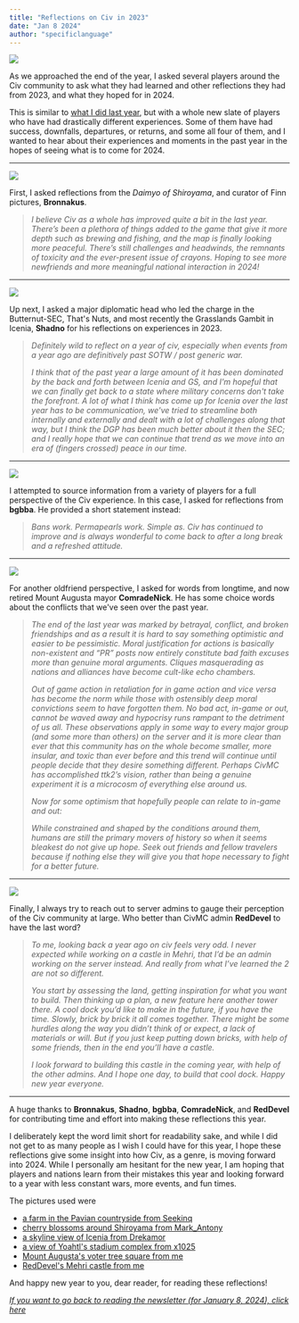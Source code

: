 ```yaml
---
title: "Reflections on Civ in 2023"
date: "Jan 8 2024"
author: "specificlanguage"
---
```


![](https://i.imgur.com/paWekCH.png)

As we approached the end of the year, I asked several players around the Civ community to ask what they had learned and other reflections they had from 2023, and what they hoped for in 2024.

This is similar to [what I did last year](/extras/reflections-2022), but with a whole new slate of players who have had drastically different experiences. Some of them have had success, downfalls, departures, or returns, and some all four of them, and I wanted to hear about their experiences and moments in the past year in the hopes of seeing what is to come for 2024.

---

![](https://i.imgur.com/tKsk9PO.png)

First, I asked reflections from the *Daimyo of Shiroyama*, and curator of Finn pictures, **Bronnakus**.

> *I believe Civ as a whole has improved quite a bit in the last year. There’s been a plethora of things added to the game that give it more depth such as brewing and fishing, and the map is finally looking more peaceful. There’s still challenges and headwinds, the remnants of toxicity and the ever-present issue of crayons. Hoping to see more newfriends and more meaningful national interaction in 2024!*

---

![](https://i.redd.it/n6zvryceqglb1.png)

Up next, I asked a major diplomatic head who led the charge in the Butternut-SEC, That's Nuts, and most recently the Grasslands Gambit in Icenia, **Shadno** for his reflections on experiences in 2023.

>*Definitely wild to reflect on a year of civ, especially when events from a year ago are definitively past SOTW / post generic war.*
>
>*I think that of the past year a large amount of it has been dominated by the back and forth between Icenia and GS, and I'm hopeful that we can finally get back to a state where military concerns don't take the forefront. A lot of what I think has come up for Icenia over the last year has to be communication, we've tried to streamline both internally and externally and dealt with a lot of challenges along that way, but I think the DGP has been much better about it then the SEC; and I really hope that we can continue that trend as we move into an era of (fingers crossed) peace in our time.*

---

![](https://i.imgur.com/Mhn4YGZ.jpg)

I attempted to source information from a variety of players for a full perspective of the Civ experience. In this case, I asked for reflections from **bgbba**. He provided a short statement instead:

>*Bans work. Permapearls work. Simple as. Civ has continued to improve and is always wonderful to come back to after a long break and a refreshed attitude.*

---

![](https://i.imgur.com/ThkztyI.jpg)

For another oldfriend perspective, I asked for words from longtime, and now retired Mount Augusta mayor **ComradeNick**. He has some choice words about the conflicts that we've seen over the past year.

>*The end of the last year was marked by betrayal, conflict, and broken friendships and as a result it is hard to say something optimistic and easier to be pessimistic. Moral justification for actions is basically non-existent and “PR” posts now entirely constitute bad faith excuses more than genuine moral arguments. Cliques masquerading as nations and alliances have become cult-like echo chambers.*
>
>*Out of game action in retaliation for in game action and vice versa has become the norm while those with ostensibly deep moral convictions seem to have forgotten them. No bad act, in-game or out, cannot be waved away and hypocrisy runs rampant to the detriment of us all. These observations apply in some way to every major group (and some more than others) on the server and it is more clear than ever that this community has on the whole become smaller, more insular, and toxic than ever before and this trend will continue until people decide that they desire something different. Perhaps CivMC has accomplished ttk2’s vision, rather than being a genuine experiment it is a microcosm of everything else around us.*
>
>*Now for some optimism that hopefully people can relate to in-game and out:*
>
>*While constrained and shaped by the conditions around them, humans are still the primary movers of history so when it seems bleakest do not give up hope. Seek out friends and fellow travelers because if nothing else they will give you that hope necessary to fight for a better future.*

---

![](https://i.imgur.com/i8skunr.jpg)

Finally, I always try to reach out to server admins to gauge their perception of the Civ community at large. Who better than CivMC admin **RedDevel** to have the last word?

>*To me, looking back a year ago on civ feels very odd. I never expected while working on a castle in Mehri, that I’d be an admin working on the server instead. And really from what I’ve learned the 2 are not so different.*
>
>*You start by assessing the land, getting inspiration for what you want to build. Then thinking up a plan, a new feature here another tower there. A cool dock you’d like to make in the future, if you have the time. Slowly, brick by brick it all comes together. There might be some hurdles along the way you didn’t think of or expect, a lack of materials or will. But if you just keep putting down bricks, with help of some friends, then in the end you’ll have a castle.*
>
>*I look forward to building this castle in the coming year, with help of the other admins. And I hope one day, to build that cool dock. Happy new year everyone.*

---

A huge thanks to **Bronnakus**, **Shadno**, **bgbba**, **ComradeNick**, and **RedDevel** for contributing time and effort into making these reflections this year.

I deliberately kept the word limit short for readability sake, and while I did not get to as many people as I wish I could have for this year, I hope these reflections give some insight into how Civ, as a genre, is moving forward into 2024. While I personally am hesitant for the new year, I am hoping that players and nations learn from their mistakes this year and looking forward to a year with less constant wars, more events, and fun times.

The pictures used were
- [a farm in the Pavian countryside from Seekinq](https://i.imgur.com/paWekCH.png)
- [cherry blossoms around Shiroyama from Mark_Antony](https://i.imgur.com/tKsk9PO.png)
- [a skyline view of Icenia from Drekamor](https://www.reddit.com/r/CivMC/comments/166dzs2/icenia_city/)
- [a view of Yoahtl's stadium complex from x1025](https://i.imgur.com/Mhn4YGZ.jpg)
- [Mount Augusta's voter tree square from me](https://i.imgur.com/ThkztyI.jpg)
- [RedDevel's Mehri castle from me](https://i.imgur.com/i8skunr.jpg)

And happy new year to you, dear reader, for reading these reflections!

*[If you want to go back to reading the newsletter (for January 8, 2024), click here](/newsletter/newsletter-01-08-2024)*